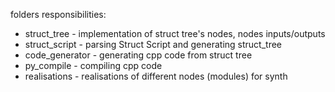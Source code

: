 folders responsibilities:
- struct_tree - implementation of struct tree's nodes, nodes inputs/outputs
- struct_script - parsing Struct Script and generating struct_tree
- code_generator - generating cpp code from struct tree
- py_compile - compiling cpp code
- realisations - realisations of different nodes (modules) for synth